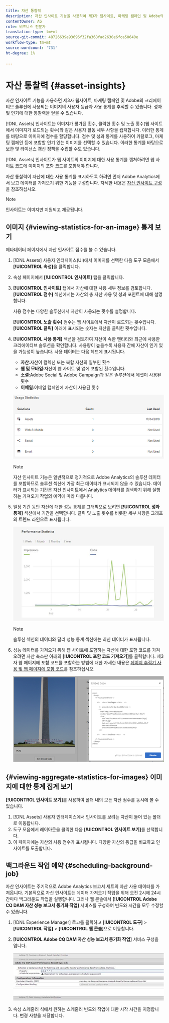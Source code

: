 ```yaml
---
title: 자산 통찰력
description: 자산 인사이트 기능을 사용하여 제3자 웹사이트, 마케팅 캠페인 및 Adobe의 크리에이티브 솔루션에 사용되는 이미지의 사용자 등급과 사용 통계를 추적할 수 있는 방법을 알아봅니다.
contentOwner: AG
role: 비즈니스 전문가
translation-type: tm+mt
source-git-commit: 48726639e93696f32fa368fad2630e6fca50640e
workflow-type: tm+mt
source-wordcount: '731'
ht-degree: 1%

---
```



# 자산 통찰력 {#asset-insights}

자산 인사이트 기능을 사용하면 제3자 웹사이트, 마케팅 캠페인 및 Adobe의 크리에이티브 솔루션에 사용되는 이미지의 사용자 등급과 사용 통계를 추적할 수 있습니다. 성과 및 인기에 대한 통찰력을 얻을 수 있습니다.

[!DNL Assets] 인사이트는 이미지가 평가된 횟수, 클릭한 횟수 및 노출 횟수(웹 사이트에서 이미지가 로드되는 횟수)와 같은 사용자 활동 세부 사항을 캡처합니다. 이러한 통계를 바탕으로 이미지에 점수를 할당합니다. 점수 및 성과 통계를 사용하여 카탈로그, 마케팅 캠페인 등에 포함할 인기 있는 이미지를 선택할 수 있습니다. 이러한 통계를 바탕으로 보관 및 라이선스 갱신 정책을 수립할 수도 있습니다.

[!DNL Assets] 인사이트가 웹 사이트의 이미지에 대한 사용 통계를 캡처하려면 웹 사이트 코드에 이미지의 포함 코드를 포함해야 합니다.

자산 통찰력이 자산에 대한 사용 통계를 표시하도록 하려면 먼저 Adobe Analytics에서 보고 데이터를 가져오기 위한 기능을 구성합니다. 자세한 내용은 [자산 인사이트 구성](/help/assets/configure-asset-insights.md)을 참조하십시오.

>[!NOTE]
>
>인사이트는 이미지만 지원되고 제공됩니다.

## 이미지 {#viewing-statistics-for-an-image} 통계 보기

메타데이터 페이지에서 자산 인사이트 점수를 볼 수 있습니다.

1. [!DNL Assets] 사용자 인터페이스(UI)에서 이미지를 선택한 다음 도구 모음에서 **[!UICONTROL 속성]**&#x200B;을 클릭합니다.
1. 속성 페이지에서 **[!UICONTROL 인사이트]** 탭을 클릭합니다.
1. **[!UICONTROL 인사이트]** 탭에서 자산에 대한 사용 세부 정보를 검토합니다. **[!UICONTROL 점수]** 섹션에서는 자산의 총 자산 사용 및 성과 포인트에 대해 설명합니다.

   사용 점수는 다양한 솔루션에서 자산이 사용되는 횟수를 설명합니다.

   **[!UICONTROL 노출 횟수]** 점수는 웹 사이트에서 자산이 로드되는 횟수입니다. **[!UICONTROL 클릭]** 아래에 표시되는 숫자는 자산을 클릭한 횟수입니다.

1. **[!UICONTROL 사용 통계]** 섹션을 검토하여 자산이 속한 엔티티와 최근에 사용한 크리에이티브 솔루션을 확인합니다. 사용량이 높을수록 사용자 간에 자산이 인기 있을 가능성이 높습니다. 사용 데이터는 다음 헤드에 표시됩니다.

   * **자산**:자산이 컬렉션 또는 복합 자산의 일부인 횟수
   * **웹 및 모바일**:자산이 웹 사이트 및 앱에 포함된 횟수입니다.
   * **소셜**:Adobe Social 및 Adobe Campaign과 같은 솔루션에서 에셋이 사용된 횟수
   * **이메일**:이메일 캠페인에 자산이 사용된 횟수

   ![usage_statistics](assets/usage_statistics.png)

   >[!NOTE]
   >
   >자산 인사이트 기능은 일반적으로 정기적으로 Adobe Analytics의 솔루션 데이터를 포함하므로 솔루션 섹션에 가장 최근 데이터가 표시되지 않을 수 있습니다. 데이터가 표시되는 기간은 자산 인사이트에서 Analytics 데이터를 검색하기 위해 실행하는 가져오기 작업의 예약에 따라 다릅니다.

1. 일정 기간 동안 자산에 대한 성능 통계를 그래픽으로 보려면 **[!UICONTROL 성과 통계]** 섹션에서 기간을 선택합니다. 클릭 및 노출 횟수를 비롯한 세부 사항은 그래프의 트렌드 라인으로 표시됩니다.

   ![chlimage_1-3](assets/chlimage_1-3.jpeg)

   >[!NOTE]
   >
   >솔루션 섹션의 데이터와 달리 성능 통계 섹션에는 최신 데이터가 표시됩니다.

1. 성능 데이터를 가져오기 위해 웹 사이트에 포함하는 자산에 대한 포함 코드를 가져오려면 자산 축소판 아래의 **[!UICONTROL 포함 코드 가져오기]**&#x200B;를 클릭합니다. 제3자 웹 페이지에 포함 코드를 포함하는 방법에 대한 자세한 내용은 [페이지 추적기 사용 및 웹 페이지에 포함 코드](/help/assets/use-page-tracker.md)를 참조하십시오.

   ![chlimage_1-98](assets/chlimage_1-303.png)

## {#viewing-aggregate-statistics-for-images} 이미지에 대한 통계 집계 보기

**[!UICONTROL 인사이트 보기]**&#x200B;를 사용하여 폴더 내의 모든 자산 점수를 동시에 볼 수 있습니다.

1. [!DNL Assets] 사용자 인터페이스에서 인사이트를 보려는 자산이 들어 있는 폴더로 이동합니다.
1. 도구 모음에서 레이아웃을 클릭한 다음 **[!UICONTROL 인사이트 보기]**&#x200B;를 선택합니다.
1. 이 페이지에는 자산의 사용 점수가 표시됩니다. 다양한 자산의 등급을 비교하고 인사이트를 도출합니다.

## 백그라운드 작업 예약 {#scheduling-background-job}

자산 인사이트는 주기적으로 Adobe Analytics 보고서 세트의 자산 사용 데이터를 가져옵니다. 기본적으로 자산 인사이트는 데이터 가져오기 작업을 위해 오전 2시에 24시간마다 백그라운드 작업을 실행합니다. 그러나 웹 콘솔에서 **[!UICONTROL Adobe CQ DAM 자산 성능 보고서 동기화 작업]** 서비스를 구성하여 빈도와 시간을 모두 수정할 수 있습니다.

1. [!DNL Experience Manager] 로고를 클릭하고 **[!UICONTROL 도구]** > **[!UICONTROL 작업]** > **[!UICONTROL 웹 콘솔]**&#x200B;으로 이동합니다.
1. **[!UICONTROL Adobe CQ DAM 자산 성능 보고서 동기화 작업]** 서비스 구성을 엽니다.

   ![chlimage_1-99](assets/chlimage_1-304.png)

1. 속성 스케줄러 식에서 원하는 스케줄러 빈도와 작업에 대한 시작 시간을 지정합니다. 변경 사항을 저장합니다.

